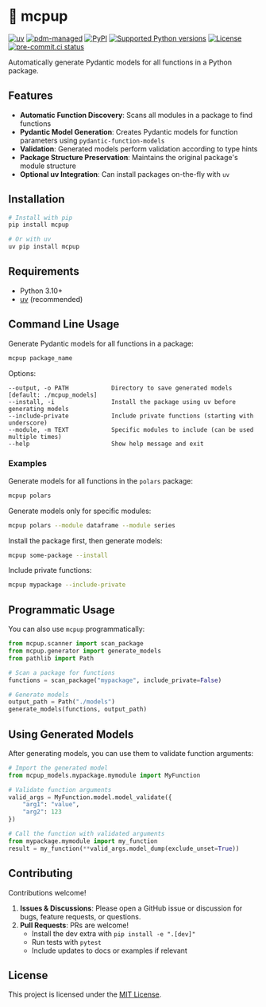 # 🐶 mcpup

[![uv](https://img.shields.io/endpoint?url=https://raw.githubusercontent.com/astral-sh/uv/main/assets/badge/v0.json)](https://github.com/astral-sh/uv)
[![pdm-managed](https://img.shields.io/badge/pdm-managed-blueviolet)](https://pdm.fming.dev)
[![PyPI](https://img.shields.io/pypi/v/mcpup.svg)](https://pypi.org/project/mcpup)
[![Supported Python versions](https://img.shields.io/pypi/pyversions/mcpup.svg)](https://pypi.org/project/mcpup)
[![License](https://img.shields.io/pypi/l/mcpup.svg)](https://pypi.python.org/pypi/mcpup)
[![pre-commit.ci status](https://results.pre-commit.ci/badge/github/lmmx/mcpup/master.svg)](https://results.pre-commit.ci/latest/github/lmmx/mcpup/master)

Automatically generate Pydantic models for all functions in a Python package.

## Features

- **Automatic Function Discovery**: Scans all modules in a package to find functions
- **Pydantic Model Generation**: Creates Pydantic models for function parameters using `pydantic-function-models`
- **Validation**: Generated models perform validation according to type hints
- **Package Structure Preservation**: Maintains the original package's module structure
- **Optional uv Integration**: Can install packages on-the-fly with `uv`

## Installation

```bash
# Install with pip
pip install mcpup

# Or with uv
uv pip install mcpup
```

## Requirements

- Python 3.10+
- [uv](https://github.com/astral-sh/uv) (recommended)

## Command Line Usage

Generate Pydantic models for all functions in a package:

```bash
mcpup package_name
```

Options:

```
--output, -o PATH            Directory to save generated models [default: ./mcpup_models]
--install, -i                Install the package using uv before generating models
--include-private            Include private functions (starting with underscore)
--module, -m TEXT            Specific modules to include (can be used multiple times)
--help                       Show help message and exit
```

### Examples

Generate models for all functions in the `polars` package:

```bash
mcpup polars
```

Generate models only for specific modules:

```bash
mcpup polars --module dataframe --module series
```

Install the package first, then generate models:

```bash
mcpup some-package --install
```

Include private functions:

```bash
mcpup mypackage --include-private
```

## Programmatic Usage

You can also use `mcpup` programmatically:

```python
from mcpup.scanner import scan_package
from mcpup.generator import generate_models
from pathlib import Path

# Scan a package for functions
functions = scan_package("mypackage", include_private=False)

# Generate models
output_path = Path("./models")
generate_models(functions, output_path)
```

## Using Generated Models

After generating models, you can use them to validate function arguments:

```python
# Import the generated model
from mcpup_models.mypackage.mymodule import MyFunction

# Validate function arguments
valid_args = MyFunction.model.model_validate({
    "arg1": "value",
    "arg2": 123
})

# Call the function with validated arguments
from mypackage.mymodule import my_function
result = my_function(**valid_args.model_dump(exclude_unset=True))
```

## Contributing

Contributions welcome!

1. **Issues & Discussions**: Please open a GitHub issue or discussion for bugs, feature requests, or questions.
2. **Pull Requests**: PRs are welcome!
   - Install the dev extra with `pip install -e ".[dev]"`
   - Run tests with `pytest`
   - Include updates to docs or examples if relevant

## License

This project is licensed under the [MIT License](https://opensource.org/licenses/MIT).
